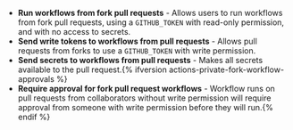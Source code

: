* **Run workflows from fork pull requests** - Allows users to run workflows from fork pull requests, using a `GITHUB_TOKEN` with read-only permission, and with no access to secrets.
* **Send write tokens to workflows from pull requests** - Allows pull requests from forks to use a `GITHUB_TOKEN` with write permission.
* **Send secrets to workflows from pull requests** - Makes all secrets available to the pull request.{% ifversion actions-private-fork-workflow-approvals %}
* **Require approval for fork pull request workflows** - Workflow runs on pull requests from collaborators without write permission will require approval from someone with write permission before they will run.{% endif %}
